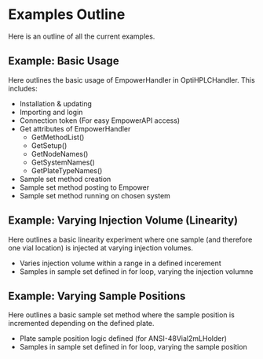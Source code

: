 # Examples Outline
Here is an outline of all the current examples.

## Example: Basic Usage
Here outlines the basic usage of EmpowerHandler in OptiHPLCHandler. This includes:
* Installation & updating
* Importing and login
* Connection token (For easy EmpowerAPI access)
* Get attributes of EmpowerHandler
    * GetMethodList()
    * GetSetup()
    * GetNodeNames()
    * GetSystemNames()
    * GetPlateTypeNames()
* Sample set method creation
* Sample set method posting to Empower
* Sample set method running on chosen system

## Example: Varying Injection Volume (Linearity)
Here outlines a basic linearity experiment where one sample (and therefore one vial location) is injected at varying injection volumes. 
* Varies injection volume within a range in a defined incerement
* Samples in sample set defined in for loop, varying the injection volumne

## Example: Varying Sample Positions
Here outlines a basic sample set method where the sample position is incremented depending on the defined plate.
* Plate sample position logic defined (for ANSI-48Vial2mLHolder) 
* Samples in sample set defined in for loop, varying the sample position